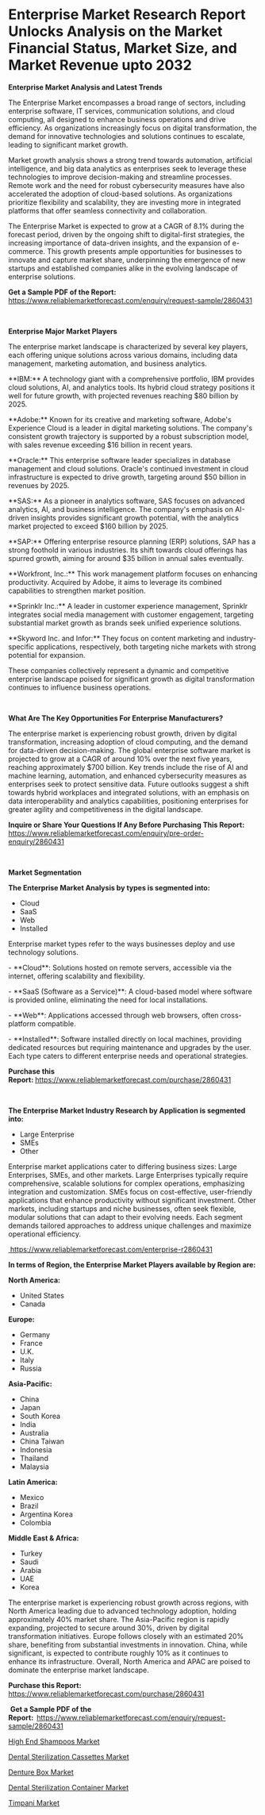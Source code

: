 <p><h1>Enterprise Market Research Report Unlocks Analysis on the Market Financial Status, Market Size, and Market Revenue upto 2032</h1></p><p><strong>Enterprise Market Analysis and Latest Trends</strong></p>
<p><p>The Enterprise Market encompasses a broad range of sectors, including enterprise software, IT services, communication solutions, and cloud computing, all designed to enhance business operations and drive efficiency. As organizations increasingly focus on digital transformation, the demand for innovative technologies and solutions continues to escalate, leading to significant market growth. </p><p>Market growth analysis shows a strong trend towards automation, artificial intelligence, and big data analytics as enterprises seek to leverage these technologies to improve decision-making and streamline processes. Remote work and the need for robust cybersecurity measures have also accelerated the adoption of cloud-based solutions. As organizations prioritize flexibility and scalability, they are investing more in integrated platforms that offer seamless connectivity and collaboration.</p><p>The Enterprise Market is expected to grow at a CAGR of 8.1% during the forecast period, driven by the ongoing shift to digital-first strategies, the increasing importance of data-driven insights, and the expansion of e-commerce. This growth presents ample opportunities for businesses to innovate and capture market share, underpinning the emergence of new startups and established companies alike in the evolving landscape of enterprise solutions.</p></p>
<p><strong>Get a Sample PDF of the Report:&nbsp;</strong> <a href="https://www.reliablemarketforecast.com/enquiry/request-sample/2860431?utm_campaign=1134&utm_medium=2&utm_source=Github&utm_content=ia&utm_term=12032025&utm_id=enterprise">https://www.reliablemarketforecast.com/enquiry/request-sample/2860431</a></p>
<p>&nbsp;</p>
<p><strong>Enterprise Major Market Players</strong></p>
<p><p>The enterprise market landscape is characterized by several key players, each offering unique solutions across various domains, including data management, marketing automation, and business analytics.</p><p>**IBM:** A technology giant with a comprehensive portfolio, IBM provides cloud solutions, AI, and analytics tools. Its hybrid cloud strategy positions it well for future growth, with projected revenues reaching $80 billion by 2025.</p><p>**Adobe:** Known for its creative and marketing software, Adobe's Experience Cloud is a leader in digital marketing solutions. The company's consistent growth trajectory is supported by a robust subscription model, with sales revenue exceeding $16 billion in recent years.</p><p>**Oracle:** This enterprise software leader specializes in database management and cloud solutions. Oracle's continued investment in cloud infrastructure is expected to drive growth, targeting around $50 billion in revenues by 2025.</p><p>**SAS:** As a pioneer in analytics software, SAS focuses on advanced analytics, AI, and business intelligence. The company's emphasis on AI-driven insights provides significant growth potential, with the analytics market projected to exceed $160 billion by 2025.</p><p>**SAP:** Offering enterprise resource planning (ERP) solutions, SAP has a strong foothold in various industries. Its shift towards cloud offerings has spurred growth, aiming for around $35 billion in annual sales eventually.</p><p>**Workfront, Inc.:** This work management platform focuses on enhancing productivity. Acquired by Adobe, it aims to leverage its combined capabilities to strengthen market position.</p><p>**Sprinklr Inc.:** A leader in customer experience management, Sprinklr integrates social media management with customer engagement, targeting substantial market growth as brands seek unified experience solutions.</p><p>**Skyword Inc. and Infor:** They focus on content marketing and industry-specific applications, respectively, both targeting niche markets with strong potential for expansion.</p><p>These companies collectively represent a dynamic and competitive enterprise landscape poised for significant growth as digital transformation continues to influence business operations.</p></p>
<p>&nbsp;</p>
<p><strong>What Are The Key Opportunities For Enterprise Manufacturers?</strong></p>
<p><p>The enterprise market is experiencing robust growth, driven by digital transformation, increasing adoption of cloud computing, and the demand for data-driven decision-making. The global enterprise software market is projected to grow at a CAGR of around 10% over the next five years, reaching approximately $700 billion. Key trends include the rise of AI and machine learning, automation, and enhanced cybersecurity measures as enterprises seek to protect sensitive data. Future outlooks suggest a shift towards hybrid workplaces and integrated solutions, with an emphasis on data interoperability and analytics capabilities, positioning enterprises for greater agility and competitiveness in the digital landscape.</p></p>
<p><strong>Inquire or Share Your Questions If Any Before Purchasing This Report:</strong> <a href="https://www.reliablemarketforecast.com/enquiry/pre-order-enquiry/2860431?utm_campaign=1134&utm_medium=2&utm_source=Github&utm_content=ia&utm_term=12032025&utm_id=enterprise">https://www.reliablemarketforecast.com/enquiry/pre-order-enquiry/2860431</a></p>
<p>&nbsp;</p>
<p><strong>Market Segmentation</strong></p>
<p><strong>The Enterprise Market Analysis by types is segmented into:</strong></p>
<p><ul><li>Cloud</li><li>SaaS</li><li>Web</li><li>Installed</li></ul></p>
<p><p>Enterprise market types refer to the ways businesses deploy and use technology solutions. </p><p>- **Cloud**: Solutions hosted on remote servers, accessible via the internet, offering scalability and flexibility.  </p><p>- **SaaS (Software as a Service)**: A cloud-based model where software is provided online, eliminating the need for local installations.  </p><p>- **Web**: Applications accessed through web browsers, often cross-platform compatible.  </p><p>- **Installed**: Software installed directly on local machines, providing dedicated resources but requiring maintenance and upgrades by the user. Each type caters to different enterprise needs and operational strategies.</p></p>
<p><strong>Purchase this Report:&nbsp;</strong><a href="https://www.reliablemarketforecast.com/purchase/2860431?utm_campaign=1134&utm_medium=2&utm_source=Github&utm_content=ia&utm_term=12032025&utm_id=enterprise">https://www.reliablemarketforecast.com/purchase/2860431</a></p>
<p>&nbsp;</p>
<p><strong>The Enterprise Market Industry Research by Application is segmented into:</strong></p>
<p><ul><li>Large Enterprise</li><li>SMEs</li><li>Other</li></ul></p>
<p><p>Enterprise market applications cater to differing business sizes: Large Enterprises, SMEs, and other markets. Large Enterprises typically require comprehensive, scalable solutions for complex operations, emphasizing integration and customization. SMEs focus on cost-effective, user-friendly applications that enhance productivity without significant investment. Other markets, including startups and niche businesses, often seek flexible, modular solutions that can adapt to their evolving needs. Each segment demands tailored approaches to address unique challenges and maximize operational efficiency.</p></p>
<p><a href="https://www.reliablemarketforecast.com/enterprise-r2860431?utm_campaign=1134&utm_medium=2&utm_source=Github&utm_content=ia&utm_term=12032025&utm_id=enterprise">&nbsp;https://www.reliablemarketforecast.com/enterprise-r2860431</a></p>
<p><strong>In terms of Region, the Enterprise Market Players available by Region are:</strong></p>
<p>
    <p> <strong> North America: </strong>
        <ul>
            <li>United States</li>
            <li>Canada</li>
        </ul>
        </p> 
    <p> <strong> Europe: </strong>
        <ul>
            <li>Germany</li>
            <li>France</li>
            <li>U.K.</li>
            <li>Italy</li>
            <li>Russia</li>
        </ul>
        </p> 
    <p> <strong> Asia-Pacific: </strong>
        <ul>
            <li>China</li>
            <li>Japan</li>
            <li>South Korea</li>
            <li>India</li>
            <li>Australia</li>
            <li>China Taiwan</li>
            <li>Indonesia</li>
            <li>Thailand</li>
            <li>Malaysia</li>
        </ul>
        </p> 
    <p> <strong> Latin America: </strong>
        <ul>
            <li>Mexico</li>
            <li>Brazil</li>
            <li>Argentina Korea</li>
            <li>Colombia</li>
        </ul>
        </p> 
    <p> <strong> Middle East & Africa: </strong>
        <ul>
            <li>Turkey</li>
            <li>Saudi</li>
            <li>Arabia</li>
            <li>UAE</li>
            <li>Korea</li>
        </ul>
    </p>
    </p>
<p><p>The enterprise market is experiencing robust growth across regions, with North America leading due to advanced technology adoption, holding approximately 40% market share. The Asia-Pacific region is rapidly expanding, projected to secure around 30%, driven by digital transformation initiatives. Europe follows closely with an estimated 20% share, benefiting from substantial investments in innovation. China, while significant, is expected to contribute roughly 10% as it continues to enhance its infrastructure. Overall, North America and APAC are poised to dominate the enterprise market landscape.</p></p>
<p><strong>Purchase this Report: </strong><a href="https://www.reliablemarketforecast.com/purchase/2860431?utm_campaign=1134&utm_medium=2&utm_source=Github&utm_content=ia&utm_term=12032025&utm_id=enterprise">https://www.reliablemarketforecast.com/purchase/2860431</a></p>
<p>&nbsp;<strong>Get a Sample PDF of the Report:&nbsp;&nbsp;</strong><a href="https://www.reliablemarketforecast.com/enquiry/request-sample/2860431?utm_campaign=1134&utm_medium=2&utm_source=Github&utm_content=ia&utm_term=12032025&utm_id=enterprise">https://www.reliablemarketforecast.com/enquiry/request-sample/2860431</a></p>
<p><strong></strong></p>
<p><p><a href="https://github.com/keeniielokl/Market-Research-Report-List-1/blob/main/high-end-shampoos-market.md?utm_campaign=1134&utm_medium=2&utm_source=Github&utm_content=ia&utm_term=12032025&utm_id=enterprise">High End Shampoos Market</a></p><p><a href="https://github.com/alablisepah/Market-Research-Report-List-1/blob/main/dental-sterilization-cassettes-market.md?utm_campaign=1134&utm_medium=2&utm_source=Github&utm_content=ia&utm_term=12032025&utm_id=enterprise">Dental Sterilization Cassettes Market</a></p><p><a href="https://github.com/kuziaaring40/Market-Research-Report-List-1/blob/main/denture-box-market.md?utm_campaign=1134&utm_medium=2&utm_source=Github&utm_content=ia&utm_term=12032025&utm_id=enterprise">Denture Box Market</a></p><p><a href="https://github.com/bauzolesco/Market-Research-Report-List-1/blob/main/dental-sterilization-container-market.md?utm_campaign=1134&utm_medium=2&utm_source=Github&utm_content=ia&utm_term=12032025&utm_id=enterprise">Dental Sterilization Container Market</a></p><p><a href="https://github.com/kocssequen/Market-Research-Report-List-1/blob/main/timpani-market.md?utm_campaign=1134&utm_medium=2&utm_source=Github&utm_content=ia&utm_term=12032025&utm_id=enterprise">Timpani Market</a></p></p>